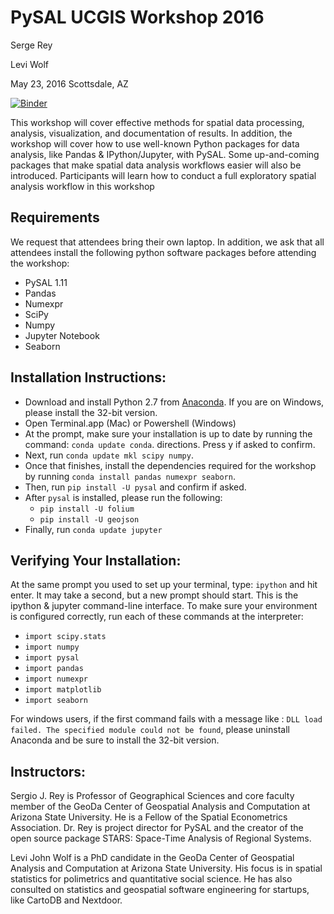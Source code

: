PySAL UCGIS Workshop 2016
==========================
Serge Rey

Levi Wolf

May 23, 2016
Scottsdale, AZ 

[![Binder](http://mybinder.org/badge.svg)](http://mybinder.org/repo/ljwolf/ucgis_workshop_2016)

This workshop will cover effective methods for spatial data processing,
analysis, visualization, and documentation of results. In addition, the workshop
will cover how to use well-known Python packages for data analysis, like Pandas
& IPython/Jupyter, with PySAL. Some up-and-coming packages that make spatial
data analysis workflows easier will also be introduced. Participants will learn
how to conduct a full exploratory spatial analysis workflow in this workshop

Requirements
----------------------
We request that attendees bring their own laptop. In addition, we ask that all
attendees install the following python software packages before attending the
workshop:

- PySAL 1.11
- Pandas
- Numexpr
- SciPy
- Numpy
- Jupyter Notebook
- Seaborn

Installation Instructions:
--------------------------

- Download and install Python 2.7 from [Anaconda](https://www.continuum.io/downloads). If you are on Windows, please install the 32-bit version. 
- Open Terminal.app (Mac) or Powershell (Windows)
- At the prompt, make sure your installation is up to date by running the
  command: `conda update conda`. directions. Press y if asked to confirm.
- Next, run `conda update mkl scipy numpy`.
- Once that finishes, install the dependencies required for the workshop by
  running `conda install pandas numexpr seaborn`.
- Then, run `pip install -U pysal` and confirm if asked.
- After `pysal` is installed, please run the following:
    - `pip install -U folium`
    - `pip install -U geojson`
- Finally, run `conda update jupyter`

Verifying Your Installation:
-----------------------------
At the same prompt you used to set up your terminal, type: `ipython` and hit
enter. It may take a second, but a new prompt should start. This is the ipython
& jupyter command-line interface. To make sure your environment is configured
correctly, run each of these commands at the interpreter:
- `import scipy.stats`
- `import numpy`
- `import pysal`
- `import pandas`
- `import numexpr`
- `import matplotlib`
- `import seaborn`

For windows users, if the first command fails with a message like : `DLL load
failed. The specified module could not be found`, please uninstall Anaconda and
be sure to install the 32-bit version. 


Instructors:
-------------
Sergio J. Rey is Professor of Geographical Sciences and core faculty member of
the GeoDa Center of Geospatial Analysis and Computation at Arizona State
University.  He is a Fellow of the Spatial Econometrics Association. Dr. Rey is
project director for PySAL and the creator of the open source package STARS:
Space-Time Analysis of Regional Systems.


Levi John Wolf is a PhD candidate in the GeoDa Center of Geospatial Analysis and
Computation at Arizona State University. His focus is in spatial statistics for
polimetrics and quantitative social science. He has also consulted on statistics
and geospatial software engineering for startups, like CartoDB and Nextdoor.
